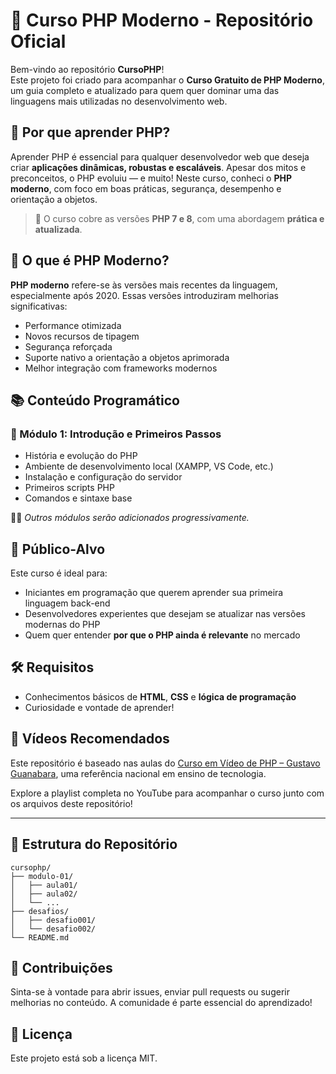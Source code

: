 # 📘 Curso PHP Moderno - Repositório Oficial

Bem-vindo ao repositório **CursoPHP**!  
Este projeto foi criado para acompanhar o **Curso Gratuito de PHP Moderno**, um guia completo e atualizado para quem quer dominar uma das linguagens mais utilizadas no desenvolvimento web.

## 🚀 Por que aprender PHP?

Aprender PHP é essencial para qualquer desenvolvedor web que deseja criar **aplicações dinâmicas, robustas e escaláveis**. Apesar dos mitos e preconceitos, o PHP evoluiu — e muito! Neste curso, conheci o **PHP moderno**, com foco em boas práticas, segurança, desempenho e orientação a objetos.

> 📅 O curso cobre as versões **PHP 7 e 8**, com uma abordagem **prática e atualizada**.

## 🧠 O que é PHP Moderno?

**PHP moderno** refere-se às versões mais recentes da linguagem, especialmente após 2020. Essas versões introduziram melhorias significativas:

- Performance otimizada
- Novos recursos de tipagem
- Segurança reforçada
- Suporte nativo a orientação a objetos aprimorada
- Melhor integração com frameworks modernos

## 📚 Conteúdo Programático

### 🔹 Módulo 1: Introdução e Primeiros Passos

- História e evolução do PHP
- Ambiente de desenvolvimento local (XAMPP, VS Code, etc.)
- Instalação e configuração do servidor
- Primeiros scripts PHP
- Comandos e sintaxe base

🧑‍🏫 *Outros módulos serão adicionados progressivamente.*

## 🎯 Público-Alvo

Este curso é ideal para:

- Iniciantes em programação que querem aprender sua primeira linguagem back-end
- Desenvolvedores experientes que desejam se atualizar nas versões modernas do PHP
- Quem quer entender **por que o PHP ainda é relevante** no mercado

## 🛠 Requisitos

- Conhecimentos básicos de **HTML**, **CSS** e **lógica de programação**
- Curiosidade e vontade de aprender!

## 🎥 Vídeos Recomendados

Este repositório é baseado nas aulas do [Curso em Vídeo de PHP – Gustavo Guanabara](https://www.youtube.com/playlist?list=PLHz_AreHm4dlFPrCXCmd5g92860x_Pbr_), uma referência nacional em ensino de tecnologia.

Explore a playlist completa no YouTube para acompanhar o curso junto com os arquivos deste repositório!

---

## 📂 Estrutura do Repositório

```plaintext
cursophp/
├── modulo-01/
│   ├── aula01/
│   ├── aula02/
│   └── ...
├── desafios/
│   ├── desafio001/
│   └── desafio002/
└── README.md
```

## 🤝 Contribuições
Sinta-se à vontade para abrir issues, enviar pull requests ou sugerir melhorias no conteúdo. A comunidade é parte essencial do aprendizado!

## 📄 Licença
Este projeto está sob a licença MIT.
